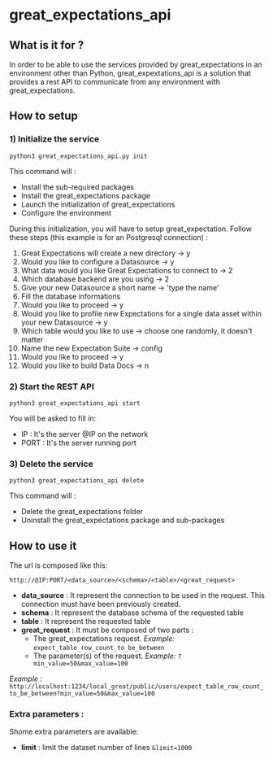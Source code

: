 # great_expectations_api

## What is it for ?

In order to be able to use the services provided by great_expectations in an environment other than Python, great_expextations_api is a solution that provides a rest API to communicate from any environment with great_expectations.

## How to setup
### 1) Initialize the service

    python3 great_expectations_api.py init

This command will :

 - Install the sub-required packages
 - Install the great_expectations package
 - Launch the initialization of great_expectations
 - Configure the environment

During this initialization, you will have to setup great_expectation.
Follow these steps (this example is for an Postgresql connection) :

 1. Great Expectations will create a new directory -> y
 2. Would you like to configure a Datasource -> y
 3. What data would you like Great Expectations to connect to -> 2
 4. Which database backend are you using -> 2
 5. Give your new Datasource a short name -> 'type the name'
 6. Fill the database informations
 7. Would you like to proceed -> y
 8. Would you like to profile new Expectations for a single data asset within your new Datasource -> y
 9. Which table would you like to use -> choose one randomly, it doesn't matter
 10. Name the new Expectation Suite -> config
 11. Would you like to proceed -> y
 12. Would you like to build Data Docs -> n

### 2) Start the REST API

    python3 great_expectations_api start

You will be asked to fill in:

 - IP : It's the server @IP on the network
 - PORT : It's the server running port

### 3) Delete the service

    python3 great_expectations_api delete

This command will :

 - Delete the great_expectations folder
 - Uninstall the great_expectations package and sub-packages

## How to use it

The url is composed like this:

    http://@IP:PORT/<data_source>/<schema>/<table>/<great_request>

 - **data_source** : It represent the connection to be used in the request. This connection must have been previously created.
 - **schema** : It represent the database schema of the requested table
 - **table** : It represent the requested table
 - **great_request** : It must be composed of two parts :
	 - The great_expectations request. *Example:* `expect_table_row_count_to_be_between`
	 - The parameter(s) of the request. *Example:* `?min_value=50&max_value=100`

*Example :* `http://localhost:1234/local_great/public/users/expect_table_row_count_to_be_between?min_value=50&max_value=100`
### Extra parameters :
Shome extra parameters are available:

 - **limit** : limit the dataset number of lines `&limit=1000`

<!--stackedit_data:
eyJoaXN0b3J5IjpbLTE0MTUyNDExNzQsMTk2NjQwMjg5OSwtMj
AxNzU5NDc1NywzMDM1MTY0MDcsMTQ5ODgyMTU0Ml19
-->